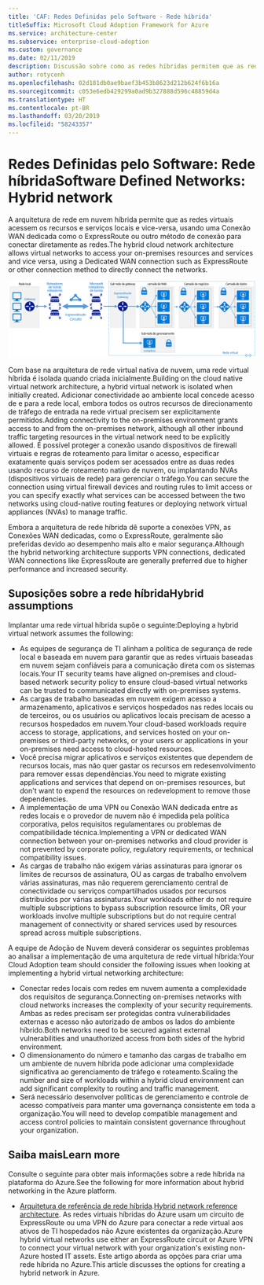 ```yaml
---
title: 'CAF: Redes Definidas pelo Software - Rede híbrida'
titleSuffix: Microsoft Cloud Adoption Framework for Azure
ms.service: architecture-center
ms.subservice: enterprise-cloud-adoption
ms.custom: governance
ms.date: 02/11/2019
description: Discussão sobre como as redes híbridas permitem que as redes virtuais em nuvem conectem-se a recursos locais
author: rotycenh
ms.openlocfilehash: 02d181db0ae9baef3b453b8623d212b624f6b16a
ms.sourcegitcommit: c053e6edb429299a0ad9b327888d596c48859d4a
ms.translationtype: HT
ms.contentlocale: pt-BR
ms.lasthandoff: 03/20/2019
ms.locfileid: "58243357"
---
```

# <a name="software-defined-networks-hybrid-network"></a><span data-ttu-id="345aa-103">Redes Definidas pelo Software: Rede híbrida</span><span class="sxs-lookup"><span data-stu-id="345aa-103">Software Defined Networks: Hybrid network</span></span>

<span data-ttu-id="345aa-104">A arquitetura de rede em nuvem híbrida permite que as redes virtuais acessem os recursos e serviços locais e vice-versa, usando uma Conexão WAN dedicada como o ExpressRoute ou outro método de conexão para conectar diretamente as redes.</span><span class="sxs-lookup"><span data-stu-id="345aa-104">The hybrid cloud network architecture allows virtual networks to access your on-premises resources and services and vice versa, using a Dedicated WAN connection such as ExpressRoute or other connection method to directly connect the networks.</span></span>

![Rede híbrida](../../../reference-architectures/hybrid-networking/images/expressroute.png)

<span data-ttu-id="345aa-106">Com base na arquitetura de rede virtual nativa de nuvem, uma rede virtual híbrida é isolada quando criada inicialmente.</span><span class="sxs-lookup"><span data-stu-id="345aa-106">Building on the cloud native virtual network architecture, a hybrid virtual network is isolated when initially created.</span></span> <span data-ttu-id="345aa-107">Adicionar conectividade ao ambiente local concede acesso de e para a rede local, embora todos os outros recursos de direcionamento de tráfego de entrada na rede virtual precisem ser explicitamente permitidos.</span><span class="sxs-lookup"><span data-stu-id="345aa-107">Adding connectivity to the on-premises environment grants access to and from the on-premises network, although all other inbound traffic targeting resources in the virtual network need to be explicitly allowed.</span></span> <span data-ttu-id="345aa-108">É possível proteger a conexão usando dispositivos de firewall virtuais e regras de roteamento para limitar o acesso, especificar exatamente quais serviços podem ser acessados entre as duas redes usando recurso de roteamento nativo de nuvem, ou implantando NVAs (dispositivos virtuais de rede) para gerenciar o tráfego.</span><span class="sxs-lookup"><span data-stu-id="345aa-108">You can secure the connection using virtual firewall devices and routing rules to limit access or you can specify exactly what services can be accessed between the two networks using cloud-native routing features or deploying network virtual appliances (NVAs) to manage traffic.</span></span>

<span data-ttu-id="345aa-109">Embora a arquitetura de rede híbrida dê suporte a conexões VPN, as Conexões WAN dedicadas, como o ExpressRoute, geralmente são preferidas devido ao desempenho mais alto e maior segurança.</span><span class="sxs-lookup"><span data-stu-id="345aa-109">Although the hybrid networking architecture supports VPN connections, dedicated WAN connections like ExpressRoute are generally preferred due to higher performance and increased security.</span></span>

## <a name="hybrid-assumptions"></a><span data-ttu-id="345aa-110">Suposições sobre a rede híbrida</span><span class="sxs-lookup"><span data-stu-id="345aa-110">Hybrid assumptions</span></span>

<span data-ttu-id="345aa-111">Implantar uma rede virtual híbrida supõe o seguinte:</span><span class="sxs-lookup"><span data-stu-id="345aa-111">Deploying a hybrid virtual network assumes the following:</span></span>

- <span data-ttu-id="345aa-112">As equipes de segurança de TI alinham a política de segurança de rede local e baseada em nuvem para garantir que as redes virtuais baseadas em nuvem sejam confiáveis para a comunicação direta com os sistemas locais.</span><span class="sxs-lookup"><span data-stu-id="345aa-112">Your IT security teams have aligned on-premises and cloud-based network security policy to ensure cloud-based virtual networks can be trusted to communicated directly with on-premises systems.</span></span>
- <span data-ttu-id="345aa-113">As cargas de trabalho baseadas em nuvem exigem acesso a armazenamento, aplicativos e serviços hospedados nas redes locais ou de terceiros, ou os usuários ou aplicativos locais precisam de acesso a recursos hospedados em nuvem.</span><span class="sxs-lookup"><span data-stu-id="345aa-113">Your cloud-based workloads require access to storage, applications, and services hosted on your on-premises or third-party networks, or your users or applications in your on-premises need access to cloud-hosted resources.</span></span>
- <span data-ttu-id="345aa-114">Você precisa migrar aplicativos e serviços existentes que dependem de recursos locais, mas não quer gastar os recursos em redesenvolvimento para remover essas dependências.</span><span class="sxs-lookup"><span data-stu-id="345aa-114">You need to migrate existing applications and services that depend on on-premises resources, but don't want to expend the resources on redevelopment to remove those dependencies.</span></span>
- <span data-ttu-id="345aa-115">A implementação de uma VPN ou Conexão WAN dedicada entre as redes locais e o provedor de nuvem não é impedida pela política corporativa, pelos requisitos regulamentares ou problemas de compatibilidade técnica.</span><span class="sxs-lookup"><span data-stu-id="345aa-115">Implementing a VPN or dedicated WAN connection between your on-premises networks and cloud provider is not prevented by corporate policy, regulatory requirements, or technical compatibility issues.</span></span>
- <span data-ttu-id="345aa-116">As cargas de trabalho não exigem várias assinaturas para ignorar os limites de recursos de assinatura, OU as cargas de trabalho envolvem várias assinaturas, mas não requerem gerenciamento central de conectividade ou serviços compartilhados usados por recursos distribuídos por várias assinaturas.</span><span class="sxs-lookup"><span data-stu-id="345aa-116">Your workloads either do not require multiple subscriptions to bypass subscription resource limits, OR your workloads involve multiple subscriptions but do not require central management of connectivity or shared services used by resources spread across multiple subscriptions.</span></span>

<span data-ttu-id="345aa-117">A equipe de Adoção de Nuvem deverá considerar os seguintes problemas ao analisar a implementação de uma arquitetura de rede virtual híbrida:</span><span class="sxs-lookup"><span data-stu-id="345aa-117">Your Cloud Adoption team should consider the following issues when looking at implementing a hybrid virtual networking architecture:</span></span>

- <span data-ttu-id="345aa-118">Conectar redes locais com redes em nuvem aumenta a complexidade dos requisitos de segurança.</span><span class="sxs-lookup"><span data-stu-id="345aa-118">Connecting on-premises networks with cloud networks increases the complexity of your security requirements.</span></span> <span data-ttu-id="345aa-119">Ambas as redes precisam ser protegidas contra vulnerabilidades externas e acesso não autorizado de ambos os lados do ambiente híbrido.</span><span class="sxs-lookup"><span data-stu-id="345aa-119">Both networks need to be secured against external vulnerabilities and unauthorized access from both sides of the hybrid environment.</span></span>
- <span data-ttu-id="345aa-120">O dimensionamento do número e tamanho das cargas de trabalho em um ambiente de nuvem híbrida pode adicionar uma complexidade significativa ao gerenciamento de tráfego e roteamento.</span><span class="sxs-lookup"><span data-stu-id="345aa-120">Scaling the number and size of workloads within a hybrid cloud environment can add significant complexity to routing and traffic management.</span></span>
- <span data-ttu-id="345aa-121">Será necessário desenvolver políticas de gerenciamento e controle de acesso compatíveis para manter uma governança consistente em toda a organização.</span><span class="sxs-lookup"><span data-stu-id="345aa-121">You will need to develop compatible management and access control policies to maintain consistent governance throughout your organization.</span></span>

## <a name="learn-more"></a><span data-ttu-id="345aa-122">Saiba mais</span><span class="sxs-lookup"><span data-stu-id="345aa-122">Learn more</span></span>

<span data-ttu-id="345aa-123">Consulte o seguinte para obter mais informações sobre a rede híbrida na plataforma do Azure.</span><span class="sxs-lookup"><span data-stu-id="345aa-123">See the following for more information about hybrid networking in the Azure platform.</span></span>

- <span data-ttu-id="345aa-124">[Arquitetura de referência de rede híbrida](../../../reference-architectures/hybrid-networking/expressroute.md).</span><span class="sxs-lookup"><span data-stu-id="345aa-124">[Hybrid network reference architecture](../../../reference-architectures/hybrid-networking/expressroute.md).</span></span> <span data-ttu-id="345aa-125">As redes virtuais híbridas do Azure usam um circuito de ExpressRoute ou uma VPN do Azure para conectar a rede virtual aos ativos de TI hospedados não Azure existentes da organização.</span><span class="sxs-lookup"><span data-stu-id="345aa-125">Azure hybrid virtual networks use either an ExpressRoute circuit or Azure VPN to connect your virtual network with your organization's existing non-Azure hosted IT assets.</span></span> <span data-ttu-id="345aa-126">Este artigo aborda as opções para criar uma rede híbrida no Azure.</span><span class="sxs-lookup"><span data-stu-id="345aa-126">This article discusses the options for creating a hybrid network in Azure.</span></span>
